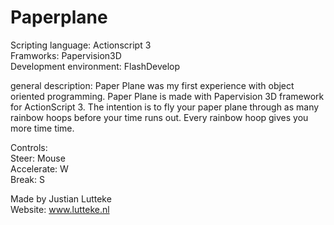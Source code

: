 Paperplane
==========

Scripting language:       Actionscript 3  <br/>
Framworks:                Papervision3D  <br/>
Development environment:  FlashDevelop <br/>

general description:
Paper Plane was my first experience with object oriented programming. Paper Plane is made with Papervision 3D framework 
for ActionScript 3. The intention is to fly your paper plane through as many rainbow hoops before your time 
runs out. Every rainbow hoop gives you more time time.

Controls:  <br/>
Steer:      Mouse <br/>
Accelerate: W <br/>
Break:      S <br/>

Made by Justian Lutteke  <br/>
Website: www.lutteke.nl